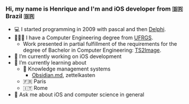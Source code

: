 ### Hi, my name is Henrique and I'm and iOS developer from 🇧🇷 Brazil 🇧🇷

- 💻 I started programming in 2009 with pascal and then [Delphi](https://www.youtube.com/watch?v=F9dZjaj6HqQ).
- 👨🏻‍🎓 I have a Computer Engineering degree from [UFRGS](https://www.ufrgs.br). 
  - Work presented in partial fulfillment of the requirements for the degree of Bachelor in Computer Engineering: [TS2Image](https://github.com/hvsw/TS2Image).
- 🔭 I’m currently working on iOS development
- 🌱 I’m currently learning about
  - 🧠 Knowledge management systems
    - [Obsidian.md](https://github.com/obsidianmd), zettelkasten
  - 🇫🇷 Paris
  - 🇮🇹 Rome
- 💬 Ask me about iOS and computer science in general

<!--
**hvsw/hvsw** is a ✨ _special_ ✨ repository because its `README.md` (this file) appears on your GitHub profile.

Here are some ideas to get you started:
- 😆 Fun fact: ...
- 👯 I’m looking to collaborate on ...
- 🤔 I’m looking for help with ...
- 📫 How to reach me: ...
- 😄 Pronouns: ...
-->
